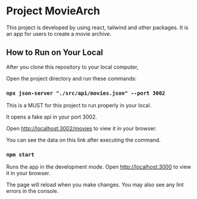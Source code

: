 # Project MovieArch

This project is developed by using react, tailwind and other packages. It is an app for users to create a movie archive.

## How to Run on Your Local

After you clone this repository to your local computer,

Open the project directory and run these commands:

### `npx json-server "./src/api/movies.json" --port 3002`

This is a MUST for this project to run properly in your local.

It opens a fake api in your port 3002.

Open [http://localhost:3002/movies](http://localhost:3002/movies) to view it in your browser.

You can see the data on this link after executing the command.

### `npm start`

Runs the app in the development mode.
Open [http://localhost:3000](http://localhost:3000) to view it in your browser.

The page will reload when you make changes.
You may also see any lint errors in the console.
